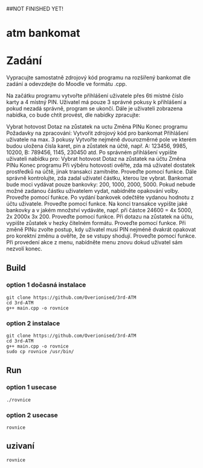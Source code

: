 ##NOT FINISHED YET!

# atm bankomat

# Zadání
Vypracujte samostatně zdrojový kód programu na rozšířený bankomat dle zadání a odevzdejte do Moodle ve formátu .cpp. 

Na začátku programu vytvořte přihlášení uživatele přes 6ti místné číslo karty a 4 místný PIN. Uživatel má pouze 3 správné pokusy k přihlášení a pokud nezadá správně, program se ukončí. Dále je uživateli zobrazena nabídka, co bude chtít provést, dle nabídky zpracujte:

Vybrat hotovost
Dotaz na zůstatek na uctu
Změna PINu
Konec programu
Požadavky na zpracování:
Vytvořit zdrojový kód pro bankomat
Přihlášení uživatele na max. 3 pokusy
Vytvořte nejméně dvourozměrné pole ve kterém budou uložena čísla karet, pin a zůstatek na účtě, např. A: 123456, 9985, 10200, B: 789456, 1145, 230450 atd.
Po správném přihlášení vypište uživateli nabídku pro:
Vybrat hotovost
Dotaz na zůstatek na účtu
Změna PINu
Konec programu
Při výběru hotovosti ověřte, zda má uživatel dostatek prostředků na účtě, jinak transakci zamítněte. Proveďte pomocí funkce.
Dále správně kontrolujte, zda zadal uživatel částku, kterou lze vybrat. Bankomat bude moci vydávat pouze bankovky: 200, 1000, 2000, 5000. Pokud nebude možné zadanou částku uživatelem vydat, nabídněte opakování volby. Proveďte pomocí funkce.
Po vydání bankovek odečtěte vydanou hodnotu z účtu uživatele. Proveďte pomocí funkce.
Na konci transakce vypište jaké bankovky a v jakém množství vydáváte, např. při částce 24600 = 4x 5000, 2x 2000x 3x 200. Proveďte pomocí funkce.
Při dotazu na zůstatek na účtu, vypište zůstatek v hezky čitelném formátu. Proveďte pomocí funkce.
Při změně PINu zvolte postup, kdy uživatel musí PIN nejméně dvakrát opakovat pro korektní změnu a ověřte, že se vstupy shodují. Proveďte pomocí funkce.
Při provedení akce z menu, nabídněte menu znovu dokud uživatel sám nezvolí konec.


## Build
### option 1 dočasná instalace
~~~ shell
git clone https://github.com/Overionised/3rd-ATM
cd 3rd-ATM
g++ main.cpp -o rovnice
~~~

### option 2 instalace
~~~ shell
git clone https://github.com/Overionised/3rd-ATM
cd 3rd-ATM
g++ main.cpp -o rovnice
sudo cp rovnice /usr/bin/
~~~
## Run
### option 1 usecase
~~~ shell
./rovnice
~~~

### option 2 usecase
~~~ shell
rovnice
~~~

## uzivaní
~~~ shell
rovnice
~~~
